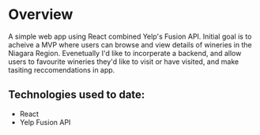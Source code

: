 # Overview

A simple web app using React combined Yelp's Fusion API. Initial goal is to acheive a MVP where users can browse and view details of wineries in the Niagara Region. Evenetually I'd like to incorperate a backend, and allow users to favourite wineries they'd like to visit or have visited, and make tasiting reccomendations in app. 

## Technologies used to date:

- React
- Yelp Fusion API
